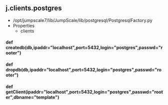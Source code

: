 ## j.clients.postgres

- /opt/jumpscale7/lib/JumpScale/lib/postgresql/PostgresqlFactory.py
- Properties
    - clients

    

#### def createdb(db,ipaddr="localhost",port=5432,login="postgres",passwd="rooter") 

    

#### def dropdb(db,ipaddr="localhost",port=5432,login="postgres",passwd="rooter") 

    

#### def getClient(ipaddr="localhost",port=5432,login="postgres",passwd="rooter",dbname="template") 

    

